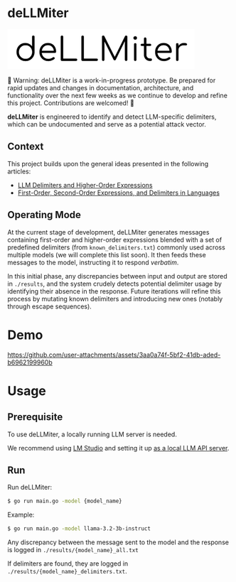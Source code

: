 # deLLMiter

![deLLMiter](./logo.png)

🚧 Warning: deLLMiter is a work-in-progress prototype. Be prepared for rapid updates and changes in documentation, architecture, and functionality over the next few weeks as we continue to develop and refine this project. Contributions are welcomed! 🚧

**deLLMiter** is engineered to identify and detect LLM-specific delimiters, which can be undocumented and serve as a potential attack vector.

## Context

This project builds upon the general ideas presented in the following articles:
* [LLM Delimiters and Higher-Order Expressions](https://glthr.com/llm-delimiters-and-higher-order-expressions)
* [First-Order, Second-Order Expressions, and Delimiters in Languages](https://glthr.com/first-order-second-order-expressions-and-delimiters-in-languages)

## Operating Mode

At the current stage of development, deLLMiter generates messages containing first-order and higher-order expressions blended with a set of predefined delimiters (from `known_delimiters.txt`) commonly used across multiple models (we will complete this list soon). It then feeds these messages to the model, instructing it to respond *verbatim*.

In this initial phase, any discrepancies between input and output are stored in `./results`, and the system crudely detects potential delimiter usage by identifying their absence in the response. Future iterations will refine this process by mutating known delimiters and introducing new ones (notably through escape sequences).

# Demo

https://github.com/user-attachments/assets/3aa0a74f-5bf2-41db-aded-b6962199960b

# Usage

## Prerequisite

To use deLLMiter, a locally running LLM server is needed.

We recommend using [LM Studio](https://lmstudio.ai/) and setting it up [as a local LLM API server](https://lmstudio.ai/docs/api).

## Run

Run deLLMiter:

```bash
$ go run main.go -model {model_name}
```

Example:
```bash
$ go run main.go -model llama-3.2-3b-instruct
```

Any discrepancy between the message sent to the model and the response is logged in `./results/{model_name}_all.txt`

If delimiters are found, they are logged in  `./results/{model_name}_delimiters.txt`.
